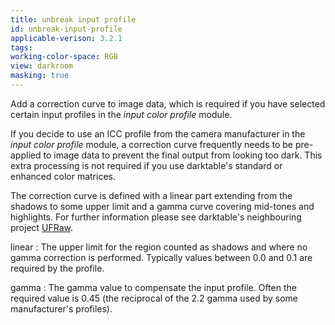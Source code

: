 ```yaml
---
title: unbreak input profile
id: unbreak-input-profile
applicable-verison: 3.2.1
tags: 
working-color-space: RGB 
view: darkroom
masking: true
---
```


Add a correction curve to image data, which is required if you have selected certain input profiles in the _input color profile_ module.

If you decide to use an ICC profile from the camera manufacturer in the _input color profile_ module, a correction curve frequently needs to be pre-applied to image data to prevent the final output from looking too dark. This extra processing is not required if you use darktable's standard or enhanced color matrices. 

The correction curve is defined with a linear part extending from the shadows to some upper limit and a gamma curve covering mid-tones and highlights. For further information please see darktable's neighbouring project [UFRaw](http://ufraw.sourceforge.net).

linear
: The upper limit for the region counted as shadows and where no gamma correction is performed. Typically values between 0.0 and 0.1 are required by the profile.

gamma
: The gamma value to compensate the input profile. Often the required value is 0.45 (the reciprocal of the 2.2 gamma used by some manufacturer's profiles).
